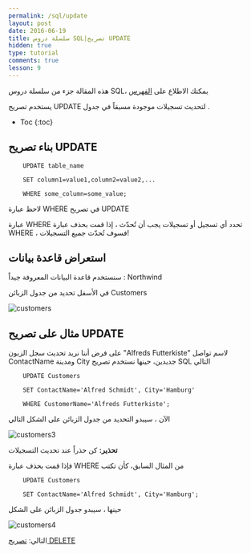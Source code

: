 ```yaml
---
permalink: /sql/update
layout: post
date: 2016-06-19
title: سلسلة دروس SQL|تصريح UPDATE
hidden: true
type: tutorial
comments: true
lesson: 9
---
```


هذه المقالة جزء من سلسلة دروس SQL، يمكنك الاطلاع على [الفهرس](intro)


يستخدم تصريح UPDATE لتحديث تسجيلات موجودة مسبقاً في جدول .


* Toc
{:toc}

## بناء تصريح UPDATE


		UPDATE table_name

		SET column1=value1,column2=value2,...

		WHERE some_column=some_value;


لاحظ عبارة WHERE في تصريح UPDATE 

عبارة WHERE تحدد أي تسجيل أو تسجيلات يجب أن تُحدّث ، إذا قمت بحذف عبارة WHERE ، فسوف تُحدّث جميع التسجيلات! 


## استعراض قاعدة بيانات



سنستخدم قاعدة البيانات المعروفة جيداً : Northwind


في الأسفل تحديد من جدول الزبائن Customers

![customers](/assets/customers.png)

## مثال على تصريح UPDATE


على فرض أننا نريد تحديث سجل الزبون "Alfreds Futterkiste" لاسم تواصل ContactName ومدينة City جديدين، حينها نستخدم تصريح SQL التالي


		UPDATE Customers

		SET ContactName='Alfred Schmidt', City='Hamburg'

		WHERE CustomerName='Alfreds Futterkiste';

الآن ، سيبدو التحديد من جدول الزبائن على الشكل التالي

![customers3](/assets/customers3.png)

**تحذير:** كن حذراً عند تحديث التسجيلات

 فإذا قمت بحذف عبارة WHERE من المثال السابق، كأن تكتب


		UPDATE Customers

		SET ContactName='Alfred Schmidt', City='Hamburg';

حينها ،  سيبدو جدول الزبائن على الشكل

![customers4](/assets/customers4.png)

التالي: [تصريح DELETE](delete)
